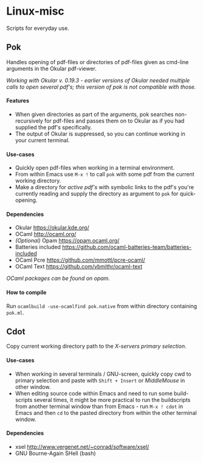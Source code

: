 Linux-misc
==========

Scripts for everyday use.

## Pok 

Handles opening of pdf-files or directories of pdf-files given as cmd-line arguments in the 
Okular pdf-viewer.

_Working with Okular v. 0.19.3 - earlier versions of Okular needed multiple calls to open
several pdf's; this version of pok is not compatible with those._

#### Features

* When given directories as part of the arguments, pok searches non-recursively for pdf-files
and passes them on to Okular as if you had supplied the pdf's specifically.
* The output of Okular is suppressed, so you can continue working in your current terminal.

#### Use-cases

* Quickly open pdf-files when working in a terminal environment.
* From within Emacs use `M-x !` to call `pok` with some pdf from the current working directory.
* Make a directory for *active pdf's* with symbolic links to the pdf's you're currently reading
and supply the directory as argument to `pok` for quick-opening. 

#### Dependencies

* Okular https://okular.kde.org/
* OCaml http://ocaml.org/
* _(Optional)_ Opam https://opam.ocaml.org/
* Batteries included https://github.com/ocaml-batteries-team/batteries-included
* OCaml Pcre https://github.com/mmottl/pcre-ocaml/
* OCaml Text https://github.com/vbmithr/ocaml-text

_OCaml packages can be found on opam._

#### How to compile

Run `ocamlbuild -use-ocamlfind pok.native` from within directory containing `pok.ml`.

## Cdot

Copy current working directory path to the *X-servers primary selection*.

#### Use-cases

* When working in several terminals / GNU-screen, quickly copy cwd to primary selection
and paste with `Shift + Insert` or _MiddleMouse_ in other window.
* When editing source code within Emacs and need to run some build-scripts several times,
it might be more practical to run the buildscripts from another terminal window than from
Emacs - run `M-x ! cdot` in Emacs and then `cd` to the pasted directory from
within the other terminal window.

#### Dependencies

* xsel http://www.vergenet.net/~conrad/software/xsel/
* GNU Bourne-Again SHell (bash)
